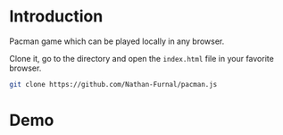 # Introduction

Pacman game which can be played locally in any browser.

Clone it, go to the directory and open the `index.html` file in your favorite
browser.

```sh
git clone https://github.com/Nathan-Furnal/pacman.js
```

# Demo


